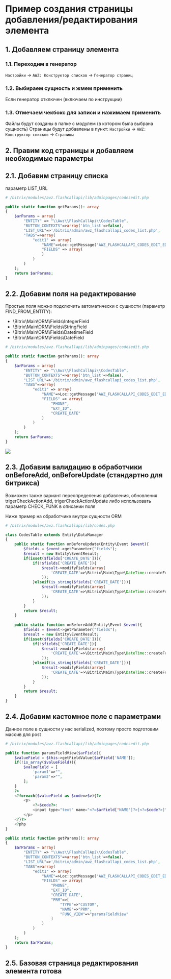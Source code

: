 # Пример создания страницы добавления/редактирования элемента

<!-- ex2-start -->

## 1. Добавляем страницу элемента

### 1.1. Переходим в генератор

`Настройки` -> `AWZ: Конструктор списков` -> `Генератор страниц`

### 1.2. Выбираем сущность и жмем применить

Если генератор отключен (включаем по инструкции)

### 1.3. Отмечаем чекбокс для записи и нажимаем применить

Файлы будут созданы в папке с модулем (в котором была выбрана сущность)
Страницы будут добавлены в пункт:
`Настройки` -> `AWZ: Конструктор списков` -> `Страницы`

## 2. Правим код страницы и добавляем необходимые параметры

## 2.1. Добавим страницу списка

параметр LIST_URL

```php
# /bitrix/modules/awz.flashcallapi/lib/adminpages/codesedit.php

public static function getParams(): array
{
    $arParams = array(
        "ENTITY" => "\\Awz\\FlashCallApi\\CodesTable",
        "BUTTON_CONTEXTS"=>array('btn_list'=>false),
        "LIST_URL"=>'/bitrix/admin/awz_flashcallapi_codes_list.php',
        "TABS"=>array(
            "edit1" => array(
                "NAME"=>Loc::getMessage('AWZ_FLASHCALLAPI_CODES_EDIT_EDIT1'),
                "FIELDS" => array(
                )
            )
        )
    );
    return $arParams;
}

```

## 2.2. Добавим поля на редактирование

Простые поля можно подключить автоматически с сущности (параметр FIND_FROM_ENTITY):
* \Bitrix\Main\ORM\Fields\IntegerField
* \Bitrix\Main\ORM\Fields\StringField
* \Bitrix\Main\ORM\Fields\DatetimeField
* \Bitrix\Main\ORM\Fields\DateField

```php
# /bitrix/modules/awz.flashcallapi/lib/adminpages/codesedit.php

public static function getParams(): array
{
    $arParams = array(
        "ENTITY" => "\\Awz\\FlashCallApi\\CodesTable",
        "BUTTON_CONTEXTS"=>array('btn_list'=>false),
        "LIST_URL"=>'/bitrix/admin/awz_flashcallapi_codes_list.php',
        "TABS"=>array(
            "edit1" => array(
                "NAME"=>Loc::getMessage('AWZ_FLASHCALLAPI_CODES_EDIT_EDIT1'),
                "FIELDS" => array(
                    "PHONE",
                    "EXT_ID",
                    "CREATE_DATE"
                )
            )
        )
    );
    return $arParams;
}

```

![](https://zahalski.dev/images/modules/awz.admin/002.png)

## 2.3. Добавим валидацию в обработчики onBeforeAdd, onBeforeUpdate (стандартно для битрикса)

Возможен также вариант переопределения добавления, обновления
trigerCheckActionAdd, trigerCheckActionUpdate
либо использовать параметр CHECK_FUNK в описании поля

Ниже пример на обработчике внутри сущности ORM

```php
# /bitrix/modules/awz.flashcallapi/lib/codes.php

class CodesTable extends Entity\DataManager
{
    public static function onBeforeUpdate(Entity\Event $event){
        $fields = $event->getParameter("fields");
        $result = new Entity\EventResult;
        if(isset($fields['CREATE_DATE'])){
            if(!$fields['CREATE_DATE']){
                $result->modifyFields(array(
                    'CREATE_DATE'=>\Bitrix\Main\Type\DateTime::createFromTimestamp(time())
                ));
            }elseif(is_string($fields['CREATE_DATE'])){
                $result->modifyFields(array(
                    'CREATE_DATE'=>\Bitrix\Main\Type\DateTime::createFromTimestamp(strtotime($fields['CREATE_DATE']))
                ));
            }
        }
        return $result;
    }
    
    public static function onBeforeAdd(Entity\Event $event){
        $fields = $event->getParameter("fields");
        $result = new Entity\EventResult;
        if(isset($fields['CREATE_DATE'])){
            if(!$fields['CREATE_DATE']){
                $result->modifyFields(array(
                    'CREATE_DATE'=>\Bitrix\Main\Type\DateTime::createFromTimestamp(time())
                ));
            }elseif(is_string($fields['CREATE_DATE'])){
                $result->modifyFields(array(
                    'CREATE_DATE'=>\Bitrix\Main\Type\DateTime::createFromTimestamp(strtotime($fields['CREATE_DATE']))
                ));
            }
        }
        return $result;
    }
}

```

## 2.4. Добавим кастомное поле с параметрами

Данное поле в сущности у нас serialized, поэтому просто подготовим массив для post

```php
# /bitrix/modules/awz.flashcallapi/lib/adminpages/codesedit.php

public function paramsFieldView($arField){
    $valueField = $this->getFieldValue($arField['NAME']);
    if(!is_array($valueField)){
        $valueField = [
            'param1'=>"",
            'param2'=>"",
        ];
    }
    ?>
    <?foreach($valueField as $code=>$v){?>
        <p>
            <?=$code?>: 
            <input type="text" name="<?=$arField['NAME']?>[<?=$code?>]" value="<?=$valueField[$code]?>">
        </p>
    <?}?>
    <?php
}

public static function getParams(): array
{
    $arParams = array(
        "ENTITY" => "\\Awz\\FlashCallApi\\CodesTable",
        "BUTTON_CONTEXTS"=>array('btn_list'=>false),
        "LIST_URL"=>'/bitrix/admin/awz_flashcallapi_codes_list.php',
        "TABS"=>array(
            "edit1" => array(
                "NAME"=>Loc::getMessage('AWZ_FLASHCALLAPI_CODES_EDIT_EDIT1'),
                "FIELDS" => array(
                    "PHONE",
                    "EXT_ID",
                    "CREATE_DATE",
                    "PRM"=>[
                        "TYPE"=>"CUSTOM",
                        "NAME"=>"PRM",
                        "FUNC_VIEW"=>"paramsFieldView"
                    ]
                )
            )
        )
    );
    return $arParams;
}

```

## 2.5. Базовая страница редактирования элемента готова

<!-- ex2-end -->
